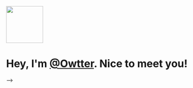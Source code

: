 <div>
	<img style="width:100px;height:auto;"src="https://emojipedia-us.s3.dualstack.us-west-1.amazonaws.com/thumbs/120/twitter/282/otter_1f9a6.png" alt="">
	<h1>Hey, I'm <a href="https://bit.ly/3AaGMOQ">@Owtter</a>. Nice to meet you!</h1>
</div>
<div>
</div>
-->

<!---
Owtter/Owtter is a ✨ special ✨ repository because its `README.md` (this file) appears on your GitHub profile.
You can click the Preview link to take a look at your changes.
--->
